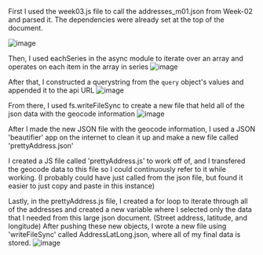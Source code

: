 First I used the week03.js file to call the addresses_m01.json from Week-02 and parsed it. The dependencies were already set at the top of the document.

![image](https://user-images.githubusercontent.com/86888346/134096437-399e44ff-7134-4a0a-b2a1-a2971ae73238.png)

Then, I used eachSeries in the async module to iterate over an array and operates on each item in the array in series
![image](https://user-images.githubusercontent.com/86888346/134096478-33c8e7a9-7a53-4223-b88c-f4fe1cfbfb6a.png)

After that, I constructed a querystring from the `query` object's values and appended it to the api URL
![image](https://user-images.githubusercontent.com/86888346/134096504-412e2717-25c7-486a-9e17-f3576599bb51.png)


From there, I used fs.writeFileSync to create a new file that held all of the json data with the geocode information
![image](https://user-images.githubusercontent.com/86888346/134096533-e1251435-57eb-4583-92f0-eec5d02b15b8.png)


After I made the new JSON file with the geocode information, I used a JSON 'beautifier' app on the internet to clean it up and make a new file called 'prettyAddress.json'


I created a JS file called 'prettyAddress.js' to work off of, and I transfered the geocode data to this file so I could continuously refer to it while working. (I probably could have just called from the json file, but found it easier to just copy and paste in this instance)


Lastly, in the prettyAddress.js file, I created a for loop to iterate through all of the addresses and created a new variable where I selected only the data that I needed from this large json document. (Street address, latitude, and longitude)
After pushing these new objects, I wrote a new file using 'writeFileSync' called AddressLatLong.json, where all of my final data is stored.
![image](https://user-images.githubusercontent.com/86888346/134096564-96bbfb5e-73ff-44f8-9d7b-a18207ad2164.png)
